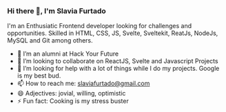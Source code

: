 ### Hi there 👋, I'm Slavia Furtado

I'm an Enthusiatic Frontend developer looking for challenges and opportunities. Skilled in HTML, CSS, JS, Svelte, Sveltekit, ReatJs, NodeJs, MySQL and Git among others.

- 🔭 I’m an alumni at Hack Your Future
- 👯 I’m looking to collaborate on ReactJS, Svelte and Javascript Projects
- 🤔 I’m looking for help with a lot of things while I do my projects. Google is my best bud.
- 📫 How to reach me: slaviafurtado@gmail.com
- 😄 Adjectives: jovial, willing, optimistic
- ⚡ Fun fact: Cooking is my stress buster

